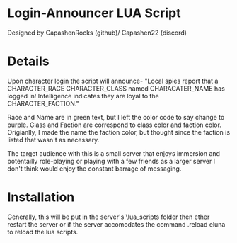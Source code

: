 # Login-Announcer LUA Script
Designed by CapashenRocks (github)/ Capashen22 (discord)

# Details
Upon character login the script will announce- "Local spies report that a CHARACTER_RACE CHARACTER_CLASS named CHARACATER_NAME has logged in! Intelligence indicates they are loyal to the CHARACTER_FACTION."

Race and Name are in green text, but I left the color code to say change to purple. Class and Faction are correspond to class color and faction color. Origianlly, I made the name the faction color, but thought since the faction is listed that wasn't as necessary. 

The target audience with this is a small server that enjoys immersion and potentailly role-playing or playing with a few friends as a larger server I don't think would enjoy the constant barrage of messaging. 

# Installation
Generally, this will be put in the server's \lua_scripts folder then ether restart the server or if the server accomodates the command .reload eluna to reload the lua scripts.
